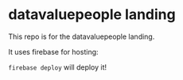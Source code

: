 # datavaluepeople landing

This repo is for the datavaluepeople landing. 

It uses firebase for hosting: 

`firebase deploy` will deploy it!




